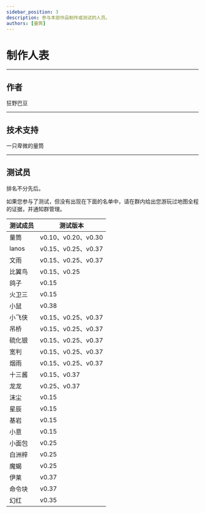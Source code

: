 ```yaml
---
sidebar_position: 3
description: 参与本部作品制作或测试的人员。
authors: [量筒]
---
```


# 制作人表

---

## 作者

狂野巴豆

---

## 技术支持

一只卑微的量筒

---

## 测试员

排名不分先后。

如果您参与了测试，但没有出现在下面的名单中，请在群内给出您游玩过地图全程的证据，并通知群管理。

| 测试成员 | 测试版本 |
| --- | --- |
| 量筒 | v0.10、v0.20、v0.30 |
| lanos | v0.15、v0.25、v0.37 |
| 文雨 | v0.15、v0.25、v0.37 |
| 比翼鸟 | v0.15、v0.25 |
| 鸽子 | v0.15 |
| 火卫三 | v0.15 |
| 小鼠 | v0.38 |
| 小飞侠 | v0.15、v0.25、v0.37 |
| 吊桥 | v0.15、v0.25、v0.37 |
| 硫化银 | v0.15、v0.25、v0.37 |
| 宽判 | v0.15、v0.25、v0.37 |
| 烟雨 | v0.15、v0.25、v0.37 |
| 十三酱 | v0.15、v0.37 |
| 龙龙 | v0.25、v0.37 |
| 沫尘 | v0.15 |
| 星辰 | v0.15 |
| 基岩 | v0.15 |
| 小意 | v0.15 |
| 小面包 | v0.25 |
| 白洲梓 | v0.25 |
| 魔蝎 | v0.25 |
| 伊莱 | v0.37 |
| 命令块 | v0.37 |
| 幻红 | v0.35 |
